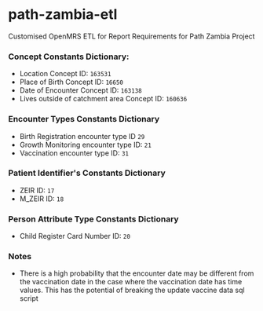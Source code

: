 # path-zambia-etl
Customised OpenMRS ETL for Report Requirements for Path Zambia Project

### Concept Constants Dictionary:
- Location Concept ID:  `163531`
- Place of Birth Concept ID:  `16650`
- Date of Encounter Concept ID: `163138`
- Lives outside of catchment area Concept ID: `160636`

### Encounter Types Constants Dictionary
- Birth Registration encounter type ID `29`
- Growth Monitoring encounter type  ID: `21`
- Vaccination encounter type ID: `31`

### Patient Identifier's Constants Dictionary
- ZEIR ID: `17`
- M_ZEIR ID: `18`

### Person Attribute Type Constants Dictionary
-   Child Register Card Number ID: `20`

### Notes
- There is a high probability that the encounter date may be different from the vaccination date in the case where the vaccination date has time values. This has the potential of breaking the update vaccine data sql script
